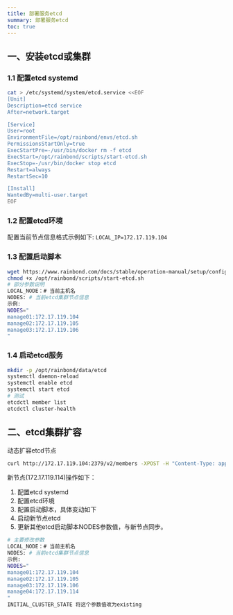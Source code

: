 ```yaml
--- 
title: 部署服务etcd
summary: 部署服务etcd
toc: true 
---
```


## 一、安装etcd或集群

### 1.1 配置etcd systemd

```bash
cat > /etc/systemd/system/etcd.service <<EOF
[Unit]
Description=etcd service
After=network.target

[Service]
User=root
EnvironmentFile=/opt/rainbond/envs/etcd.sh
PermissionsStartOnly=true
ExecStartPre=-/usr/bin/docker rm -f etcd
ExecStart=/opt/rainbond/scripts/start-etcd.sh
ExecStop=-/usr/bin/docker stop etcd
Restart=always
RestartSec=10

[Install]
WantedBy=multi-user.target
EOF
```

### 1.2 配置etcd环境

配置当前节点信息格式示例如下: `LOCAL_IP=172.17.119.104`

### 1.3 配置启动脚本

```bash
wget https://www.rainbond.com/docs/stable/operation-manual/setup/config/start-etcd.sh -O /opt/rainbond/scripts/start-etcd.sh
chmod +x /opt/rainbond/scripts/start-etcd.sh
# 部分参数说明
LOCAL_NODE：# 当前主机名
NODES: # 当前etcd集群节点信息
示例:
NODES="
manage01:172.17.119.104
manage02:172.17.119.105
manage03:172.17.119.106
"
```

### 1.4 启动etcd服务

```bash
mkdir -p /opt/rainbond/data/etcd
systemctl daemon-reload
systemctl enable etcd
systemctl start etcd
# 测试
etcdctl member list
etcdctl cluster-health
```

## 二、etcd集群扩容

动态扩容etcd节点

```bash
curl http://172.17.119.104:2379/v2/members -XPOST -H "Content-Type: application/json" -d '{"peerURLs": ["http://172.17.119.114:2380"]}'
```

新节点(172.17.119.114)操作如下：  

1. 配置etcd systemd
2. 配置etcd环境
3. 配置启动脚本，具体变动如下
4. 启动新节点etcd
5. 更新其他etcd启动脚本NODES参数值，与新节点同步。

```bash
# 主要修改参数
LOCAL_NODE：# 当前主机名
NODES: # 当前etcd集群节点信息
示例:
NODES="
manage01:172.17.119.104
manage02:172.17.119.105
manage03:172.17.119.106
manage04:172.17.119.114
"
INITIAL_CLUSTER_STATE 将这个参数值改为existing
```

